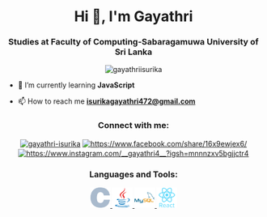 <h1 align="center">Hi 👋, I'm Gayathri</h1>
<h3 align="center">Studies at Faculty of Computing-Sabaragamuwa University of Sri Lanka</h3>

<p align="center"> <img src="https://komarev.com/ghpvc/?username=gayathriisurika&label=Profile%20views&color=0e75b6&style=flat" alt="gayathriisurika" /> </p>

- 🌱 I’m currently learning **JavaScript**

- 📫 How to reach me **isurikagayathri472@gmail.com**

<h3 align="center">Connect with me:</h3>
<p align="center">
<a href="https://linkedin.com/in/gayathri-isurika" target="blank"><img align="center" src="https://raw.githubusercontent.com/rahuldkjain/github-profile-readme-generator/master/src/images/icons/Social/linked-in-alt.svg" alt="gayathri-isurika" height="30" width="40" /></a>
<a href="https://fb.com/https://www.facebook.com/share/16x9ewjex6/" target="blank"><img align="center" src="https://raw.githubusercontent.com/rahuldkjain/github-profile-readme-generator/master/src/images/icons/Social/facebook.svg" alt="https://www.facebook.com/share/16x9ewjex6/" height="30" width="40" /></a>
<a href="https://instagram.com/https://www.instagram.com/__gayathri4__?igsh=mnnnzxv5bgjjctr4" target="blank"><img align="center" src="https://raw.githubusercontent.com/rahuldkjain/github-profile-readme-generator/master/src/images/icons/Social/instagram.svg" alt="https://www.instagram.com/__gayathri4__?igsh=mnnnzxv5bgjjctr4" height="30" width="40" /></a>
</p>

<h3 align="center">Languages and Tools:</h3>
<p align="center"> <a href="https://www.cprogramming.com/" target="_blank" rel="noreferrer"> <img src="https://raw.githubusercontent.com/devicons/devicon/master/icons/c/c-original.svg" alt="c" width="40" height="40"/> </a> <a href="https://www.java.com" target="_blank" rel="noreferrer"> <img src="https://raw.githubusercontent.com/devicons/devicon/master/icons/java/java-original.svg" alt="java" width="40" height="40"/> </a> <a href="https://www.mysql.com/" target="_blank" rel="noreferrer"> <img src="https://raw.githubusercontent.com/devicons/devicon/master/icons/mysql/mysql-original-wordmark.svg" alt="mysql" width="40" height="40"/> </a> <a href="https://reactjs.org/" target="_blank" rel="noreferrer"> <img src="https://raw.githubusercontent.com/devicons/devicon/master/icons/react/react-original-wordmark.svg" alt="react" width="40" height="40"/> </a> </p>

